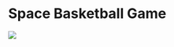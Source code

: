 # Space Basketball Game
![](https://github.com/sabneet95/Space-Cannonball/blob/master/Space_Ball.png)
